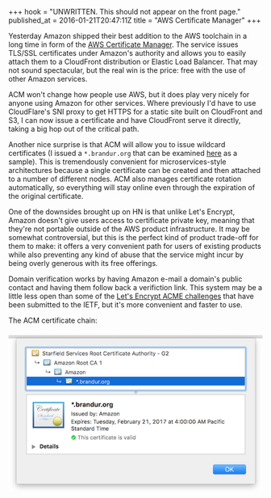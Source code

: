 +++
hook = "UNWRITTEN. This should not appear on the front page."
published_at = 2016-01-21T20:47:11Z
title = "AWS Certificate Manager"
+++

Yesterday Amazon shipped their best addition to the AWS toolchain in a long
time in form of the [AWS Certificate Manager][blog]. The service issues TLS/SSL
certificates under Amazon's authority and allows you to easily attach them to a
CloudFront distribution or Elastic Load Balancer. That may not sound
spectacular, but the real win is the price: free with the use of other Amazon
services.

ACM won't change how people use AWS, but it does play very nicely for anyone
using Amazon for other services. Where previously I'd have to use CloudFlare's
SNI proxy to get HTTPS for a static site built on CloudFront and S3, I can now
issue a certificate and have CloudFront serve it directly, taking a big hop out
of the critical path.

Another nice surprise is that ACM will allow you to issue wildcard certificates
(I issued a `*.brandur.org` that can be examined [here][drop] as a sample).
This is tremendously convenient for microservices-style architectures because a
single certificate can be created and then attached to a number of different
nodes. ACM also manages certificate rotation automatically, so everything will
stay online even through the expiration of the original certificate.

One of the downsides brought up on HN is that unlike Let's Encrypt, Amazon
doesn't give users access to certificate private key, meaning that they're not
portable outside of the AWS product infrastructure. It may be somewhat
controversial, but this is the perfect kind of product trade-off for them to
make: it offers a very convenient path for users of existing products while
also preventing any kind of abuse that the service might incur by being overly
generous with its free offerings.

Domain verification works by having Amazon e-mail a domain's public contact and
having them follow back a verifiction link. This system may be a little less
open than some of the [Let's Encrypt ACME challenges][acme] that have been
submitted to the IETF, but it's more convenient and faster to use.

The ACM certificate chain:

![Certificate chain](/assets/images/fragments/acm/chain.png)

[acme]: https://github.com/ietf-wg-acme/acme
[blog]: https://aws.amazon.com/blogs/aws/new-aws-certificate-manager-deploy-ssltls-based-apps-on-aws/
[drop]: https://drop.brandur.org/certificate.txt
